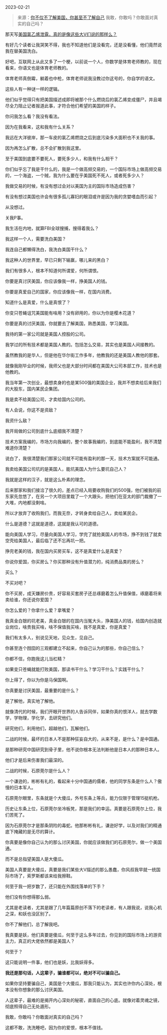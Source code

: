 2023-02-21

> 来源：[你不仅不了解美国，你甚至不了解自己](http://mp.weixin.qq.com/s?__biz=MzU3NDc5Nzc0NQ==&mid=2247522932&idx=1&sn=e9adfc9e47b1e92082f03fefa63c8a70&chksm=fd2e38aaca59b1bc946581f7bae00d6a2262928d9d18cdb6325b1f914e990d839eb1028fdead&scene=27#wechat_redirect)
> 我敢，你敢吗？你敢面对真实的自己吗？​

那天写[美国氯乙烯泄露，真的是像这些大V们说的那样么？](http://mp.weixin.qq.com/s?__biz=MzU3NDc5Nzc0NQ==&mid=2247522581&idx=1&sn=2283242d8dd4a62ff20fb106f316cb83&chksm=fd2e3bcbca59b2dd1894f8c2f93a6e4f3f0403e22b78134e5a94782e0ef3117613039bd36b7a&scene=21#wechat_redirect)  

有好几个读者让我哭笑不得，我也不知道他们是没看完，还是没看懂，他们竟然说我在替美国洗白。

好吧，互联网上从此又多了一个梗，以前说一个人，你数学是体育老师教的，现在看来，你语文也是体育老师教的。  

体育老师真倒霉，躺着也中枪，体育老师说我没教过你这号的，你自学的语文。

这些人有一种谜一样的逻辑。  

他们似乎觉得只有把美国描述成即将被那个什么燃烧后的氯乙烯变成僵尸，并且竭尽全力阻止记者报道此事，才符合他们希望的美国的样子。  

你问我怎么看？我没有看法。  

因为在我看来，这和我有什么关系？  

我远在大洋彼岸，那一车皮的氯乙烯燃烧之后到底污染多大面积也不关我的事。  

因为再怎么扩散，总不会扩散到我这里。

至于美国到底要不要死人，要死多少人，和我有什么相干？

你们似乎忘了我是干什么的，我是一个做高频交易的，一个国际市场上做高频交易的，一个海盗，一个贼，我为什么要在乎美国死不死人，或者死多少人？  

我做交易的时候，有没有想过会对以美国为主的国际市场造成伤害？  

有没有想过美国也许会有很多孤儿寡妇的眼泪或许是因为我的贪婪嗜血而引起？

从没想过。  

关我P事。

我生活在内地，就算FBI全球搜捕，搜得着我么？  

我这样一个人，需要洗白美国？

我连自己都懒得洗白，我洗白美国干什么？

我这种人的世界里，早已只剩下输赢，哪儿来的黑白？

我们有很多人，根本不知道何所谓爱，何所谓恨。

你要是真讨厌美国，你应该像我一样，挣美国人的钱。

你要是真爱自己的国家，你应该像我一样，在国内消费。

知道什么是真爱，什么是真恨了？  

你变只苍蝇诅咒美国能有啥用？没有卵用的，你以为你是樱木花道？

你要是真的讨厌美国，你就要去了解美国，熟悉美国，学习美国。  

我待的第一家公司就是美国人控股的公司。  

我学过的所有技术都是美国人教的。包括怎么交易，其实也是美国人间接教的。

虽然教我的是华人，但是他在华尔街工作多年，他教我的还是美国人教他的那套。

就像我刚毕业的时候，我师父也是大部分时间都在美国大公司本部工作，技术也是他教的。

我当年第一次创业，最想卖身的也是某500强的美国企业，我并不想卖给后来我们的大股东，国内某民企集团。  

我是卖不给美国公司，才卖给国内公司的。  

有人会说，你这不是资敌？  

我资什么敌？

我开局做的公司到底什么底细我不清楚？

技术方案我编的，市场方向我编的，整个故事我编的，到底能不能盈利，我不清楚难道你清楚？  

说白了，我很清楚我们那家公司就不可能有盈利的那一天，技术方案就不可能通。  

我卖给美国公司坑的是美国人，能坑美国人为什么要坑自己人？

我就是这样的汉子，就是这么朴素的理念。

后来那家和我们接洽了很久的，差点已经入局要收购我们的500强，他们被我的前东家先忽悠了，在另一个大项目里栽了一个大跟头，把他们在亚太的部门裁撤了一大堆，内地都没剩啥。  

所以才放弃了收购我们，而我无奈，才转身卖给自己人，卖给某民企。  

什么是道德？这就是道德，这就是我认可的道德。  

能向美国人学习，尽量向美国人学习，学完了就抢美国人的市场，挣不到钱了就卖空壳给美国人，最后临了还不忘再坑一把。

挣完老美的钱，我在国内买房买车，这不是真爱什么是真爱？

你说你爱国，你买房么？你买那种没有升值潜力的，纯消费品类的房么？

买么？

不买对吧？

你不买房，成天嫌房价贵，好容易买套房子还总琢磨着怎么升值保值，琢磨着将来卖给谁，你还说你爱国？  

你怎么爱的？你拿什么爱？拿嘴爱？

我真金白银的坑老美，真金白银的在国内当冤大头，挣美国人的钱，给国内创造就业岗位，啥贵我买啥，啥不保值我买啥，我不是真爱，你是真爱？  

我们有太多人，别说见天地，见众生，见自己。

你甚至连个囫囵的三观都建立不起来，你自己认为的那些，你自己信么？

你都不信，你跑我这儿当杠精？

如果变只苍蝇就能打败美国，那读书干什么？学习干什么？实践干什么？  

你上得了，你以为你是马保国啊。

你真要是讨厌美国，最重要的是什么？  

是了解他，真实地了解他。

就像清代的时候，我们开眼开世界的人告诉同伴，如果你真的恨洋人，就去学数学，学物理，学化学，去研究他们。  

研究他们，利用他们，超越他们，瓦解他们。  

二战的时候，最坏的日本人不是那种狂妄自大的，从来不是，是什么？是中国通。  

是那种研究中国研究到骨子里，他不说你根本无法判断他是日本人的那种日本人。

他们才是后来伤害我们最深的。  

二战的时候，石原莞尔是什么人？  

一个谦逊的，彬彬有礼的，看起来十分中国通的儒者，他的同学东条是什么人？傲慢的日本军人。

石原莞尔眼里，东条就是个大傻瓜，外号东条上等兵，能力仅限于管理15挺机枪。

历史让东条上位，石原莞尔坐冷板凳，那是我们的幸运。真要是石原莞尔上位，我们苦死了。

因为石原莞尔才是那条阴险的毒蛇。他那彬彬有礼，谦逊好学，以及对我们的精通底下掩藏的是无尽的算计。

你真要是像你自己认为的那么讨厌美国，你就应该做我们的石原莞尔，做一个美国通。

而不是总指望美国人是大傻瓜。  

美国人真要是大傻瓜，真要是我们某些大V描述的那么愚蠢，你风叔我早就一统国际市场了，索罗斯都该来给我擦鞋。  

何至于我一把岁数了，还只能在外围找落单的下手？  

他们没有你想得那么弱。  

尤其是老读者，尤其是跟了几年篇篇原创不落下的老读者，有人跟我说，说我心机之深，和妖也没区别了。

你不了解他们，总了解我吧。  

我真要是妖，他们真要是傻瓜，何至于这么多年过去，你见到的国际市场上的游资主力，真正的大佬依然都是美国人？

何至于？

这只能说明一件事，他们也是妖，比我妖得多。  

 **我还是那句话，人这辈子，骗谁都可以，绝对不可以骗自己。**

如果你坚持要骗自己，美国是个大傻瓜，那我只能认为，其实也许你内心深处，根本没有你想象的那么讨厌美国。  

人这辈子，最难的是揭开内心深处的秘密，直面自己的心底。就像对着灵魂之镜，彻底照得自己无处遁形。  

我敢，你敢吗？你敢面对真实的自己吗？

这都不敢，洗洗睡吧，因为你的爱恨，根本不值钱。

